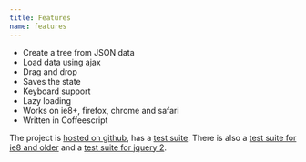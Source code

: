 ```yaml
---
title: Features
name: features
---
```


* Create a tree from JSON data
* Load data using ajax
* Drag and drop
* Saves the state
* Keyboard support
* Lazy loading
* Works on ie8+, firefox, chrome and safari
* Written in Coffeescript

The project is [hosted on github](https://github.com/mbraak/jqTree), has a [test suite](test/test.html). There is also a [test suite for ie8 and older](test/test_jquery_1.html) and a [test suite for jquery 2](test/test_jquery_2.html).
